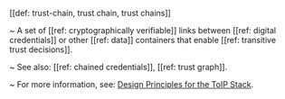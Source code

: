[[def: trust-chain, trust chain, trust chains]]

~ A set of [[ref: cryptographically verifiable]] links between [[ref: digital credentials]] or other [[ref: data]] containers that enable [[ref: transitive trust decisions]].

~ See also: [[ref: chained credentials]], [[ref: trust graph]].

~ For more information, see: [Design Principles for the ToIP Stack](https://trustoverip.org/our-work/design-principles/).
